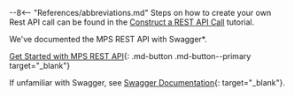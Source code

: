 --8<-- "References/abbreviations.md"
Steps on how to create your own Rest API call can be found in the [Construct a REST API Call](../Tutorials/apiTutorial.md) tutorial.

We've documented the MPS REST API with Swagger*.

[Get Started with MPS REST API](https://app.swaggerhub.com/apis-docs/rbheopenamt/mps/1.3.0){: .md-button .md-button--primary target="_blank"}

If unfamiliar with Swagger, see [Swagger Documentation](https://swagger.io/docs/){: target="_blank"}.
 

